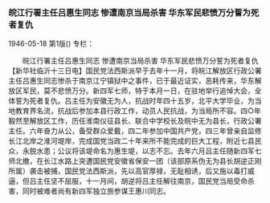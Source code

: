 ### 皖江行署主任吕惠生同志  惨遭南京当局杀害  华东军民悲愤万分誓为死者复仇

1946-05-18
第1版()
专栏：

　　皖江行署主任吕惠生同志
    惨遭南京当局杀害
    华东军民悲愤万分誓为死者复仇
    【新华社临沂十三日电】国民党法西斯派早于去年十一月，将皖江解放区行政公署主任吕惠生同志惨杀于南京江宁镇狱中之事件，已于最近证实，恶耗传来，华东解放区军民，莫不悲愤万分。新四军七师，特于本月一日，在驻地举行追悼大会，全体誓为死者复仇。吕主任为安徽无为人，抗战时年四十五岁，北平大学毕业，为当地教育界名流，抗战后参加本县行政工作，动员人民抗战，为当局所不容。四○年毅然至解放区工作，历任淮南仪征县长、联合中学校长及皖中无为县长，行政公署主任。六年奋力从公，备受群众爱戴，四二年参加中国共产党，四三年曾亲自监修长江北岸之淮河堤岸，完成国党当政二十年来所不能完成的巨大工程，附近七县民众，永脱水患；公议将该堤命名为惠生堤，以志不忘。去年六月吕主任随新四军七师北撤，在长江水路上突遭国民党安徽省保安一团（该部原系伪无为县长胡逆正刚所属）袭击被捕，国民党法西斯派，先以高官厚禄，无耻相诱，后又施以毒打威逼，但吕主任坚不屈服，十一月间，胡逆将吕主任解往南京，国民党当局受命杀害，同时被难者尚有新四军独立旅参谋王惠川同志。
